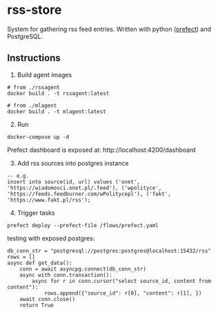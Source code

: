 # rss-store

System for gathering rss feed entries. Written with python ([prefect](https://github.com/PrefectHQ/prefect)) and PostgreSQL.

## Instructions

1. Build agent images

```
# from ./rssagent
docker build . -t rssagent:latest

# from ./mlagent
docker build . -t mlagent:latest
```

2. Run

```
docker-compose up -d
```

Prefect dashboard is exposed at: http://localhost:4200/dashboard

3. Add rss sources into postgres instance

```
-- e.g.
insert into source(id, url) values ('onet', 'https://wiadomosci.onet.pl/.feed'), ('wpolityce', 'https://feeds.feedburner.com/wPolitycepl'), ('fakt', 'https://www.fakt.pl/rss');
```

4. Trigger tasks

```
prefect deploy --prefect-file /flows/prefect.yaml
```



testing with exposed postgres:
```
db_conn_str = "postgresql://postgres:postgres@localhost:15432/rss"
rows = []
async def get_data():
    conn = await asyncpg.connect(db_conn_str)
    async with conn.transaction():
        async for r in conn.cursor("select source_id, content from content"):
            rows.append({"source_id": r[0], "content": r[1], })
    await conn.close()
    return True
```